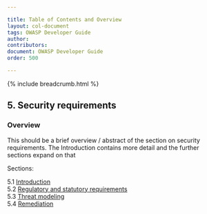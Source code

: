 ```yaml
---

title: Table of Contents and Overview
layout: col-document
tags: OWASP Developer Guide
author:
contributors:
document: OWASP Developer Guide
order: 500

---
```


{% include breadcrumb.html %}
## 5. Security requirements

### Overview
This should be a brief overview / abstract of the section on security requirements.
The Introduction contains more detail and the further sections expand on that

Sections:

5.1 [Introduction](01-security-requirements.md)  
5.2 [Regulatory and statutory requirements](03-regulatory-statutory-requirements.md)  
5.3 [Threat modeling](02-threat-modeling.md)  
5.4 [Remediation](04-remediation.md)  
